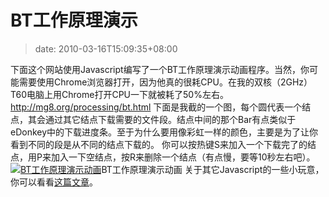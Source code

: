 # BT工作原理演示
>date: 2010-03-16T15:09:35+08:00



下面这个网站使用Javascript编写了一个BT工作原理演示动画程序。当然，你可能需要使用Chrome浏览器打开，因为他真的很耗CPU。在我的双核（2GHz）T60电脑上用Chrome打开CPU一下就被耗了50%左右。
<http://mg8.org/processing/bt.html>
下面是我截的一个图，每个圆代表一个结点，其会通过其它结点下载需要的文件段。结点中间的那个Bar有点类似于eDonkey中的下载进度条。至于为什么要用像彩虹一样的颜色，主要是为了让你看到不同的段是从不同的结点下载的。
你可以按热键S来加入一个下载完了的结点，用P来加入一下空结点，按R来删除一个结点（有点慢，要等10秒左右吧）。
[![](/assets/images/bt_js_demo.jpg "BT工作原理演示动画")](https://coolshell.cn/wp-content/uploads/2010/03/bt_js_demo.jpg)BT工作原理演示动画
关于其它Javascript的一些小玩意，你可以看看[这篇文章](https://coolshell.cn/articles/1932.html "哥是玩程序的")。



